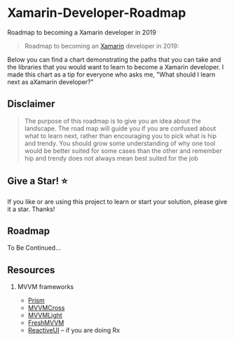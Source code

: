 # Xamarin-Developer-Roadmap
Roadmap to becoming a Xamarin developer in 2019

> Roadmap to becoming an [Xamarin](https://docs.microsoft.com/en-us/xamarin/) developer in 2019:

Below you can find a chart demonstrating the paths that you can take and the libraries that you would want to learn to become a Xamarin developer. I made this chart as a tip for everyone who asks me, "What should I learn next as aXamarin developer?"

## Disclaimer

> The purpose of this roadmap is to give you an idea about the landscape. The road map will guide you if you are confused about what to learn next, rather than encouraging you to pick what is hip and trendy. You should grow some understanding of why one tool would be better suited for some cases than the other and remember hip and trendy does not always mean best suited for the job

## Give a Star! :star:

If you like or are using this project to learn or start your solution, please give it a star. Thanks!

## Roadmap

To Be Continued...

## Resources

1. MVVM frameworks

   - [Prism](https://github.com/PrismLibrary/Prism)
   - [MVVMCross](https://www.mvvmcross.com/)
   - [MVVMLight](http://www.mvvmlight.net/)
   - [FreshMVVM](https://github.com/rid00z/FreshMvvm)
   - [ReactiveUI](https://reactiveui.net/) – if you are doing Rx
    
    
    
    
    
    
    

